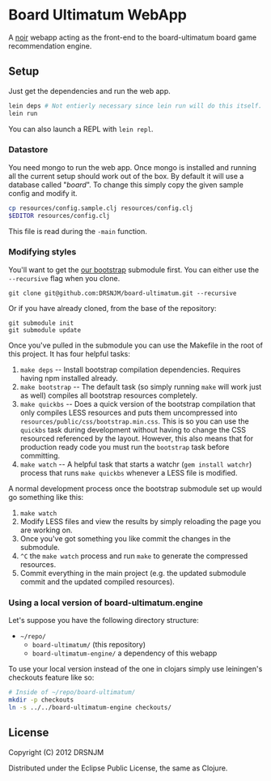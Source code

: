 # Board Ultimatum WebApp

A [noir](https://github.com/noir-clojure/noir/blob/master/project.clj) webapp
acting as the front-end to the board-ultimatum board game recommendation engine.

## Setup

Just get the dependencies and run the web app.

```bash
lein deps # Not entierly necessary since lein run will do this itself.
lein run
```

You can also launch a REPL with `lein repl`.

### Datastore

You need mongo to run the web app. Once mongo is installed and running all the
current setup should work out of the box. By default it will use a database
called "*board*". To change this simply copy the given sample config and modify
it.

```bash
cp resources/config.sample.clj resources/config.clj
$EDITOR resources/config.clj
```

This file is read during the `-main` function.

### Modifying styles

You'll want to get the [our bootstrap](https://github.com/DRSNJM/bootstrap)
submodule first. You can either use the `--recursive` flag when you clone.

    git clone git@github.com:DRSNJM/board-ultimatum.git --recursive

Or if you have already cloned, from the base of the repository:

    git submodule init
    git submodule update

Once you've pulled in the submodule you can use the Makefile in the root of this
project. It has four helpful tasks:

1.  `make deps` -- Install bootstrap compilation dependencies. Requires having
    npm installed already.
2.  `make bootstrap` -- The default task (so simply running `make` will work
    just as well) compiles all bootstrap resources completely.
3.  `make quickbs` -- Does a quick version of the bootstrap compilation that
    only compiles LESS resources and puts them uncompressed into
    `resources/public/css/bootstrap.min.css`. This is so you can use the
    `quickbs` task during development without having to change the CSS resourced
    referenced by the layout.  However, this also means that for production
    ready code you must run the `bootstrap` task before committing.
4.  `make watch` -- A helpful task that starts a watchr (`gem install watchr`)
    process that runs `make quickbs` whenever a LESS file is modified.

A normal development process once the bootstrap submodule set up would go
something like this:

1.  `make watch`
2.  Modify LESS files and view the results by simply reloading the page you are
    working on.
3.  Once you've got something you like commit the changes in the submodule.
4.  `^C` the `make watch` process and run `make` to generate the compressed
    resources.
5.  Commit everything in the main project (e.g. the updated submodule commit and
    the updated compiled resources).

### Using a local version of board-ultimatum.engine

Let's suppose you have the following directory structure:

*   `~/repo/`
    *   `board-ultimatum/` (this repository)
    *   `board-ultimatum-engine/` a dependency of this webapp

To use your local version instead of the one in clojars simply use leiningen's
checkouts feature like so:

```bash
# Inside of ~/repo/board-ultimatum/
mkdir -p checkouts
ln -s ../../board-ultimatum-engine checkouts/
```

## License

Copyright (C) 2012 DRSNJM

Distributed under the Eclipse Public License, the same as Clojure.

